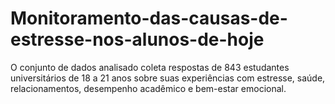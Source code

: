 # Monitoramento-das-causas-de-estresse-nos-alunos-de-hoje
O conjunto de dados analisado coleta respostas de 843 estudantes universitários de 18 a 21 anos sobre suas experiências com estresse, saúde, relacionamentos, desempenho acadêmico e bem-estar emocional.
